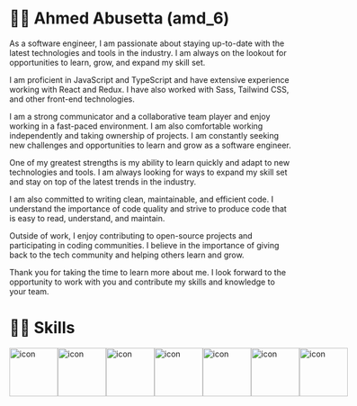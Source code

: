 <!-- <p align="center">
<a href="https://git.io/typing-svg"><img src="https://readme-typing-svg.demolab.com?font=Fira+Code&pause=1000&width=435&lines=Muhammad+Naja+-+Software+Engineer;%2B5+Years+of+coding+Experience+;Always+learning+new+things" alt="Typing SVG" /></a>
  

</p> -->

<!-- Social icons section -->
<!-- <p align="center">
  <a href="https://www.youtube.com/@codeawy"><img width="32px" alt="Youtube" title="Youtube" src="https://i.imgur.com/lJdUxn6.png"/></a>
  &#8287;&#8287;&#8287;&#8287;&#8287;
  <a href="https://twitter.com/DenverCoder1"><img width="32px" alt="Twitter" title="Twitter" src="https://i.imgur.com/3YU1CER.png"/></a>
  &#8287;&#8287;&#8287;&#8287;&#8287;
  <a href="https://www.codeawy.com/" alt="Discord" title="Dev Pro Tips Discord Server"><img width="32px" src="https://i.imgur.com/JU4wMxu.png"/></a>
  &#8287;&#8287;&#8287;&#8287;&#8287;
</p>

<br/> -->

# 👩‍💻 Ahmed Abusetta (amd_6)

As a software engineer, I am passionate about staying up-to-date with the latest technologies and tools in the industry. I am always on the lookout for opportunities to learn, grow, and expand my skill set.

I am proficient in JavaScript and TypeScript and have extensive experience working with React and Redux. I have also worked with  Sass, Tailwind CSS, and other front-end technologies.

I am a strong communicator and a collaborative team player and enjoy working in a fast-paced environment. I am also comfortable working independently and taking ownership of projects. I am constantly seeking new challenges and opportunities to learn and grow as a software engineer.

One of my greatest strengths is my ability to learn quickly and adapt to new technologies and tools. I am always looking for ways to expand my skill set and stay on top of the latest trends in the industry.

I am also committed to writing clean, maintainable, and efficient code. I understand the importance of code quality and strive to produce code that is easy to read, understand, and maintain.

Outside of work, I enjoy contributing to open-source projects and participating in coding communities. I believe in the importance of giving back to the tech community and helping others learn and grow.

Thank you for taking the time to learn more about me. I look forward to the opportunity to work with you and contribute my skills and knowledge to your team.

# 🤹‍♀️ Skills

<div style="display: flex; align-items: flex-start;">
  <img src="https://techstack-generator.vercel.app/js-icon.svg" alt="icon" width="86" height="86" />
  <img src="https://techstack-generator.vercel.app/ts-icon.svg" alt="icon" width="86" height="86" />
  <img src="https://techstack-generator.vercel.app/react-icon.svg" alt="icon" width="86" height="86" />
  <img src="https://techstack-generator.vercel.app/redux-icon.svg" alt="icon" width="86" height="86" />
  <img src="https://techstack-generator.vercel.app/sass-icon.svg" alt="icon" width="86" height="86" />
<!--   <img src="https://techstack-generator.vercel.app/webpack-icon.svg" alt="icon" width="86" height="86" /> -->
<!--   <img src="https://techstack-generator.vercel.app/eslint-icon.svg" alt="icon" width="86" height="86" /> -->
  <img src="https://techstack-generator.vercel.app/github-icon.svg" alt="icon" width="86" height="86" />
  <img src="https://techstack-generator.vercel.app/git-icon.svg" alt="icon" width="86" height="86" />
</div>
